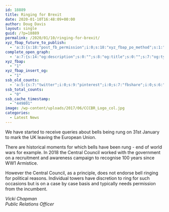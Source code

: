 ```yaml
---
id: 18889
title: Ringing for Brexit
date: 2020-01-10T16:48:09+00:00
author: Doug Davis
layout: single
guid: /?p=18889
permalink: /2020/01/10/ringing-for-brexit/
xyz_fbap_future_to_publish:
  - 'a:3:{s:18:"post_fb_permission";i:0;s:18:"xyz_fbap_po_method";s:1:"2";s:16:"xyz_fbap_message";s:62:"News item added to the CCCBR website: {POST_TITLE} {PERMALINK}";}'
complete_open_graph:
  - 'a:7:{s:14:"og:description";s:0:"";s:8:"og:title";s:0:"";s:7:"og:type";s:0:"";s:12:"twitter:card";s:7:"summary";s:15:"twitter:creator";s:0:"";s:19:"twitter:description";s:0:"";s:8:"og:image";s:5:"10446";}'
xyz_fbap:
  - "1"
xyz_fbap_insert_og:
  - "1"
ssb_old_counts:
  - 'a:5:{s:7:"twitter";i:0;s:9:"pinterest";i:0;s:7:"fbshare";i:0;s:6:"reddit";i:0;s:6:"tumblr";N;}'
ssb_total_counts:
  - "0"
ssb_cache_timestamp:
  - "449801"
image: /wp-content/uploads/2017/06/CCCBR_Logo_col.jpg
categories:
  - Latest News
---
```

We have started to receive queries about bells being rung on 31st January to mark the UK leaving the European Union.

There are historical moments for which bells have been rung - end of world wars for example. In 2018 the Central Council worked with the government on a recruitment and awareness campaign to recognise 100 years since WW1 Armistice.

However the Central Council, as a principle, does not endorse bell ringing for political reasons. Individual towers have discretion to ring for such occasions but is on a case by case basis and typically needs permission from the incumbent.

_Vicki Chapman_  
_Public Relations Officer_
